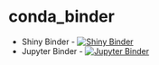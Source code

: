 # conda_binder
* Shiny Binder - [![Shiny Binder](https://mybinder.org/badge_logo.svg)](https://mybinder.org/v2/gh/Hemasivakumar89/Shiny-app-repo/main?urlpath=shiny)
* Jupyter Binder - [![Jupyter Binder](https://mybinder.org/badge_logo.svg)](https://mybinder.org/v2/gh/Hemasivakumar89/Shiny-app-repo/main?urlpath=lab)


